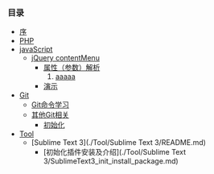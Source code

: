 ### 目录
* [序](./README.md)
* [PHP](./PHP/README.md)
* [javaScript](./JS/README.md)
    - [jQuery contentMenu](./JS/jQuery-contentMenu/README.md)
        + [属性（参数）解析](#aaaaa)
            1. [aaaaa]()
        + [演示]()
* [Git](./Git/README.md)
    - [Git命令学习](./Git/LearnCommand/README.md)
    - [其他Git相关](./Git/Other/README.md)
        + [初始化](./Git/Other/Init.md)
* [Tool](./Tool/README.md)
    - [Sublime Text 3](./Tool/Sublime Text 3/README.md)
        + [初始化插件安装及介绍](./Tool/Sublime Text 3/SublimeText3_init_install_package.md)